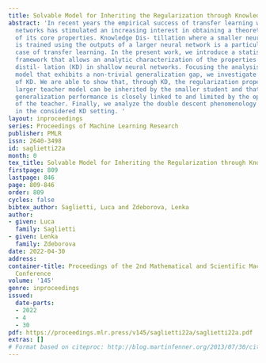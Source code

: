 ```yaml
---
title: Solvable Model for Inheriting the Regularization through Knowledge Distillation
abstract: 'In recent years the empirical success of transfer learning with neural
  networks has stimulated an increasing interest in obtaining a theoretical understanding
  of its core properties. Knowledge Dis- tillation where a smaller neural network
  is trained using the outputs of a larger neural network is a particularly interesting
  case of transfer learning. In the present work, we introduce a statistical physics
  framework that allows an analytic characterization of the properties of knowledge
  distil- lation (KD) in shallow neural networks. Focusing the analysis on a solvable
  model that exhibits a non-trivial generalization gap, we investigate the effectiveness
  of KD. We are able to show that, through KD, the regularization properties of the
  larger teacher model can be inherited by the smaller student and that the yielded
  generalization performance is closely linked to and limited by the op- timality
  of the teacher. Finally, we analyze the double descent phenomenology that can arise
  in the considered KD setting. '
layout: inproceedings
series: Proceedings of Machine Learning Research
publisher: PMLR
issn: 2640-3498
id: saglietti22a
month: 0
tex_title: Solvable Model for Inheriting the Regularization through Knowledge Distillation
firstpage: 809
lastpage: 846
page: 809-846
order: 809
cycles: false
bibtex_author: Saglietti, Luca and Zdeborova, Lenka
author:
- given: Luca
  family: Saglietti
- given: Lenka
  family: Zdeborova
date: 2022-04-30
address:
container-title: Proceedings of the 2nd Mathematical and Scientific Machine Learning
  Conference
volume: '145'
genre: inproceedings
issued:
  date-parts:
  - 2022
  - 4
  - 30
pdf: https://proceedings.mlr.press/v145/saglietti22a/saglietti22a.pdf
extras: []
# Format based on citeproc: http://blog.martinfenner.org/2013/07/30/citeproc-yaml-for-bibliographies/
---
```

